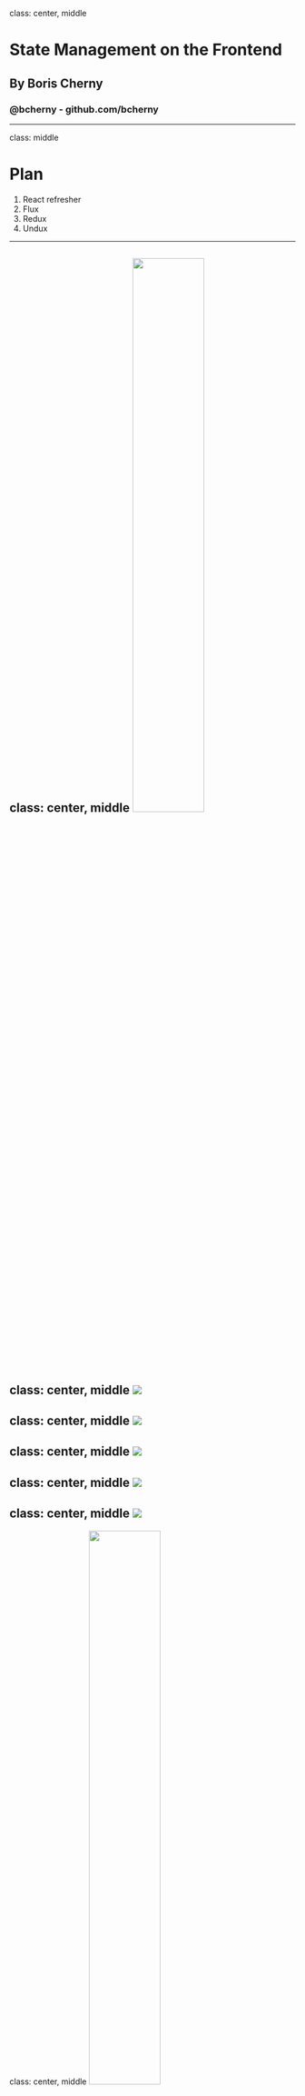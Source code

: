 class: center, middle
# State Management on the Frontend
## By Boris Cherny
### @bcherny - github.com/bcherny
---
class: middle
# Plan
1. React refresher
2. Flux
3. Redux
4. Undux
---
class: center, middle
<img src="images/react.png" width="50%" />
---
class: center, middle
<img src="images/composer.png" class="full"/>
---
class: center, middle
<img src="images/composer-annotated-0.png" class="full"/>
---
class: center, middle
<img src="images/composer-annotated-1.png" class="full"/>
---
class: center, middle
<img src="images/composer-annotated-2.png" class="full"/>
---
class: center, middle
<img src="images/composer-annotated-3.png" class="full"/>
---
class: center, middle
<img src="images/composer-annotated-3.png" width="50%" />
```html
<Composer>
  <Editor>
    <Avatar />
    <Textbox />
  </Editor>
  <Sproutbar />
  <Button />
</Composer>
```
---
class: center, middle
<img src="images/tree.png" class="fuller" />
---
class: center, middle
<img src="images/tree-graphql-0.png" class="fuller" />
---
class: center, middle
<img src="images/tree-graphql-1.png" class="fuller" />
---
class: center, middle
<img src="images/tree-graphql-2.png" class="fuller" />
---
class: center, middle
<img src="images/tree-graphql-3.png" class="fuller" />
---
class: center, middle
<img src="images/tree-graphql-state-0.png" class="fuller" />
---
class: center, middle
<img src="images/tree-graphql-state-1.png" class="fuller" />
---
class: center, middle
<img src="images/tree-graphql-state-2.png" class="fuller" />
---
class: center, middle
<img src="images/tree-graphql-state-callback-0.png" class="fuller" />
---
class: center, middle
<img src="images/tree-graphql-state-callback-1.png" class="fuller" />
---
class: center, middle
<img src="images/tree-graphql-state-callback-2.png" class="fuller" />
---
class: center, middle
<img src="images/tree-graphql-state-callback-3.png" class="fuller" />
---
class: center, middle
<img src="images/tree-state-0.png" class="fuller" />
---
class: center, middle
<img src="images/tree-state-1.png" class="fuller" />
---
class: center, middle
<img src="images/tree-state-2.png" class="fuller" />
---
class: center, middle
<img src="images/tree-state-3.png" class="fuller" />
---
class: center, middle
<img src="images/deep-passing-0.png" />
---
class: center, middle
<img src="images/deep-passing-1.png" />
---
class: center, middle
<img src="images/deep-passing-2.png" />
---
class: center, middle
# 😵😵😵😵😵😵😵😵😵😵😵😵😵😵😵😵😵😵😵😵😵😵😵😵😵😵😵😵😵😵😵😵😵😵😵😵😵😵😵😵😵😵😵😵😵😵😵😵😵😵😵😵😵😵😵😵😵😵😵😵😵😵😵😵😵😵😵😵😵😵😵😵😵😵😵😵😵😵😵😵😵😵😵😵😵😵😵😵😵😵😵😵😵😵😵😵😵😵😵😵😵😵😵😵😵😵😵😵
---
class: center, middle
# Flux
<img src="images/flux.svg" style="margin-top: -100px; width: 30%;" />
---
class: center, middle
<img src="images/tree-flux-0.png" class="fullish" />
---
class: center, middle
<img src="images/tree-flux-1.png" class="fullish" />
---
class: center, middle
<img src="images/tree-flux-2.png" class="fullish" />
---
class: center, middle
<img src="images/tree-flux-3.png" class="fullish" />
---
class: center, middle
<img src="images/tree-flux-4.png" class="fullish" />
---
class: center, middle
<img src="images/tree-flux-5.png" class="fullish" />
---
class: center, middle
<img src="images/tree-flux-6.png" class="fullish" />
---
class: center, middle
<img src="images/tree-flux-7.png" class="fullish" />
---
class: center, middle
<img src="images/tree-flux-8.png" class="fullish" />
---
class: center, middle
<img src="images/tree-flux-9.png" class="fullish" />
---
class: center, middle
<img src="images/tree-flux-10.png" class="fullish" />
---
class: center, middle
<img src="images/tree-flux-11.png" class="fullish" />
---
class: center, middle
## Flux
<img src="images/flux-flow.png" style="width:70%" />
---
class: center, middle
<img src="images/flux-flow-code-0.png" class="fullisher" />
---
class: center, middle
<img src="images/flux-flow-code-1.png" class="fullisher" />
---
class: center, middle
<img src="images/flux-flow-code-2.png" class="fullisher" />
---
class: center, middle
## WHEW.
<img src="images/whew.webp" />
---
class: center, middle
# Let's scale it. <img src="images/like.jpg" style="width:200px;position:relative;bottom:-28px;" />
---
class: center, middle
<img src="images/tree-flux-11.png" class="fullish" />
---
class: center, middle
<img src="images/tree-flux-scale.png" class="fuller" />
---
## Flux
- Singleton <font color="orange">Dispatcher</font>
- Lots of <font color="red">Stores</font>
- Describe CUD operations with <font color="red">Actions</font>
- Stores take Actions → mutate their internal state → update the <font color="green">View</font>
---
class: center, middle
<img src="images/redux.png" style="width:50%" />
---
## Redux
- Singleton <font color="red">Store</font>
- Lots of <font color="magenta">Reducers</font>
- Describe CUD operations with <font color="red">Actions</font>
- Reducers take Actions → create a new state for the Store → update the <font color="green">View</font>

<small>
## Flux
- Singleton <font color="orange">Dispatcher</font>
- Lots of <font color="red">Stores</font>
- Describe CUD operations with <font color="red">Actions</font>
- Stores take Actions → mutate their internal state → update the <font color="green">View</font>

</small>
---
class: center, middle
<img src="images/tree-flux-scale.png" class="fuller" />
---
class: center, middle
<img src="images/tree-redux-scale.png" class="fuller" />
---
class: center, middle
## Redux
<img src="images/redux-flow.png" style="width:70%" />
---
class: center, middle
<img src="images/redux-flow-code-0.png" class="fullish" />
---
class: center, middle
<img src="images/redux-flow-code-1.png" class="fullish" />
---
class: center, middle
<img src="images/redux-flow-code-2.png" class="fullish" />
---
class: center, middle
![](images/complicated.gif)
---
class: center, middle
<img src="images/undux.png" width="45%" />
---
class: center, middle
<img src="images/undux-flow-comparison.png" class="fuller" />
---
class: center, middle
<img src="images/undux-flow-code-1.png" class="fuller" />
---
class: center, middle
<img src="images/undux-flow-code-0.png" class="fuller" />
---
## Undux
- Lots of <font color="red">Stores</font>
- Use `.get(key)` and `.set(key)(value)` to read and write to them
- <font color="red">Store</font> updates → <font color="green">View</font> updates
- **Reactive effects**
---
```js
composerStore
  .on('text')
  .subscribe(text => {
    console.log('text changed!', text)
  })
```
---
```js
composerStore
  .on('text')
  .throttle(200)
  .subscribe(text => {
    console.log('text changed!', text)
  })
```
---
```js
composerStore
  .on('text')
  .throttle(200)
  .filter(text => text !== '')
  .subscribe(text => {
    console.log('text changed!', text)
  })
```
---
```js
composerStore
  .on('text')
  .throttle(200)
  .filter(text => text !== '')
  .map(text => text.toLowerCase())
  .subscribe(text => {
    console.log('text changed!', text)
  })
```
---
class: center, middle
<img src="images/tree-flux-11.png" class="fullish" />
---
class: center, middle
<img src="images/tree-undux.png" class="fullish" />
---
## Undux: features
---
## Undux: features
## 🤭 No boilerplate
---
## Undux: features
## 🤭 No boilerplate
## 😯 100% TYPESAFE
---
## Undux: features
## 🤭 No boilerplate
## 😯 100% TYPESAFE
## 😱 Reactive effects
---
## Undux: features
## 🤭 No boilerplate
## 😯 100% TYPESAFE
## 😱 Reactive effects
## 🤯 Built in logger
---
class: center, middle
## Learn more...
# <a href="fburl.com/undux">fburl.com/undux</a>
---
class: center, middle
# Thanks!
## @bcherny
## <a href="fburl.com/undux">fburl.com/undux</a>
